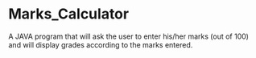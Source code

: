# Marks_Calculator
A JAVA program that will ask the user to enter his/her marks (out of 100) and will display grades according to the marks entered.  
